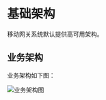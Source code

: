 # 基础架构

移动网关系统默认提供高可用架构。

## 业务架构

业务架构如下图：

![业务架构图](../../../../../image/MPaas/Mobile-Gateway/1.png)
